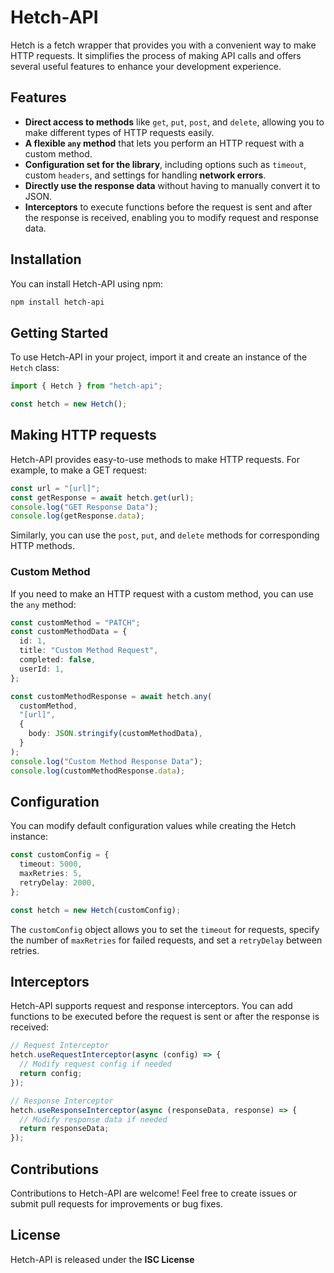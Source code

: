 # Hetch-API

Hetch is a fetch wrapper that provides you with a convenient way to make HTTP requests. It simplifies the process of making API calls and offers several useful features to enhance your development experience.

## Features

- **Direct access to methods** like `get`, `put`, `post`, and `delete`, allowing you to make different types of HTTP requests easily.
- **A flexible `any` method** that lets you perform an HTTP request with a custom method.
- **Configuration set for the library**, including options such as `timeout`, custom `headers`, and settings for handling **network errors**.
- **Directly use the response data** without having to manually convert it to JSON.
- **Interceptors** to execute functions before the request is sent and after the response is received, enabling you to modify request and response data.

## Installation

You can install Hetch-API using npm:

```bash
npm install hetch-api
```

## Getting Started
To use Hetch-API in your project, import it and create an instance of the `Hetch` class:
```ts
import { Hetch } from "hetch-api";

const hetch = new Hetch();
```

## Making HTTP requests
Hetch-API provides easy-to-use methods to make HTTP requests. For example, to make a GET request:
```ts
const url = "[url]";
const getResponse = await hetch.get(url);
console.log("GET Response Data");
console.log(getResponse.data);
```
Similarly, you can use the `post`, `put`, and `delete` methods for corresponding HTTP methods.

### Custom Method
If you need to make an HTTP request with a custom method, you can use the `any` method:
```ts
const customMethod = "PATCH";
const customMethodData = {
  id: 1,
  title: "Custom Method Request",
  completed: false,
  userId: 1,
};

const customMethodResponse = await hetch.any(
  customMethod,
  "[url]",
  {
    body: JSON.stringify(customMethodData),
  }
);
console.log("Custom Method Response Data");
console.log(customMethodResponse.data);
```

## Configuration
You can modify default configuration values while creating the Hetch instance:
```ts
const customConfig = {
  timeout: 5000,
  maxRetries: 5,
  retryDelay: 2000,
};

const hetch = new Hetch(customConfig);
```
The `customConfig` object allows you to set the `timeout` for requests, specify the number of `maxRetries` for failed requests, and set a `retryDelay` between retries.

## Interceptors
Hetch-API supports request and response interceptors. You can add functions to be executed before the request is sent or after the response is received:
```ts
// Request Interceptor
hetch.useRequestInterceptor(async (config) => {
  // Modify request config if needed
  return config;
});

// Response Interceptor
hetch.useResponseInterceptor(async (responseData, response) => {
  // Modify response data if needed
  return responseData;
});
```

## Contributions
Contributions to Hetch-API are welcome! Feel free to create issues or submit pull requests for improvements or bug fixes.

## License
Hetch-API is released under the **ISC License**
